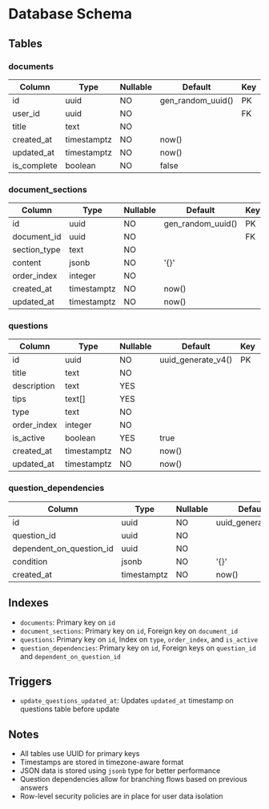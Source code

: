 # Database Schema

## Tables

### documents
| Column | Type | Nullable | Default | Key | References |
|--------|------|----------|----------|-----|------------|
| id | uuid | NO | gen_random_uuid() | PK | |
| user_id | uuid | NO | | FK | users(id) |
| title | text | NO | | | |
| created_at | timestamptz | NO | now() | | |
| updated_at | timestamptz | NO | now() | | |
| is_complete | boolean | NO | false | | |

### document_sections
| Column | Type | Nullable | Default | Key | References |
|--------|------|----------|----------|-----|------------|
| id | uuid | NO | gen_random_uuid() | PK | |
| document_id | uuid | NO | | FK | documents(id) |
| section_type | text | NO | | | |
| content | jsonb | NO | '{}' | | |
| order_index | integer | NO | | | |
| created_at | timestamptz | NO | now() | | |
| updated_at | timestamptz | NO | now() | | |

### questions
| Column | Type | Nullable | Default | Key | References |
|--------|------|----------|----------|-----|------------|
| id | uuid | NO | uuid_generate_v4() | PK | |
| title | text | NO | | | |
| description | text | YES | | | |
| tips | text[] | YES | | | |
| type | text | NO | | | |
| order_index | integer | NO | | | |
| is_active | boolean | YES | true | | |
| created_at | timestamptz | NO | now() | | |
| updated_at | timestamptz | NO | now() | | |

### question_dependencies
| Column | Type | Nullable | Default | Key | References |
|--------|------|----------|----------|-----|------------|
| id | uuid | NO | uuid_generate_v4() | PK | |
| question_id | uuid | NO | | FK | questions(id) |
| dependent_on_question_id | uuid | NO | | FK | questions(id) |
| condition | jsonb | NO | '{}' | | |
| created_at | timestamptz | NO | now() | | |

## Indexes
- `documents`: Primary key on `id`
- `document_sections`: Primary key on `id`, Foreign key on `document_id`
- `questions`: Primary key on `id`, Index on `type`, `order_index`, and `is_active`
- `question_dependencies`: Primary key on `id`, Foreign keys on `question_id` and `dependent_on_question_id`

## Triggers
- `update_questions_updated_at`: Updates `updated_at` timestamp on questions table before update

## Notes
- All tables use UUID for primary keys
- Timestamps are stored in timezone-aware format
- JSON data is stored using `jsonb` type for better performance
- Question dependencies allow for branching flows based on previous answers
- Row-level security policies are in place for user data isolation 